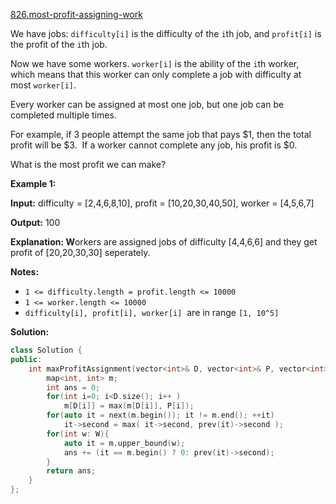 [826.most-profit-assigning-work](https://leetcode.com/problems/most-profit-assigning-work/)  

We have jobs: `difficulty[i]` is the difficulty of the `i`th job, and `profit[i]` is the profit of the `i`th job. 

Now we have some workers. `worker[i]` is the ability of the `i`th worker, which means that this worker can only complete a job with difficulty at most `worker[i]`. 

Every worker can be assigned at most one job, but one job can be completed multiple times.

For example, if 3 people attempt the same job that pays $1, then the total profit will be $3.  If a worker cannot complete any job, his profit is $0.

What is the most profit we can make?

**Example 1:**

  
**Input:** difficulty = \[2,4,6,8,10\], profit = \[10,20,30,40,50\], worker = \[4,5,6,7\]
  
**Output:** 100 
  
**Explanation: W**orkers are assigned jobs of difficulty \[4,4,6,6\] and they get profit of \[20,20,30,30\] seperately.

**Notes:**

*   `1 <= difficulty.length = profit.length <= 10000`
*   `1 <= worker.length <= 10000`
*   `difficulty[i], profit[i], worker[i]`  are in range `[1, 10^5]`  



**Solution:**  

```cpp
class Solution {
public:
    int maxProfitAssignment(vector<int>& D, vector<int>& P, vector<int>& W) {
        map<int, int> m;
        int ans = 0;
        for(int i=0; i<D.size(); i++ )
            m[D[i]] = max(m[D[i]], P[i]);
        for(auto it = next(m.begin()); it != m.end(); ++it)
            it->second = max( it->second, prev(it)->second );
        for(int w: W){
            auto it = m.upper_bound(w);
            ans += (it == m.begin() ? 0: prev(it)->second);
        }
        return ans;
    }
};
```
      